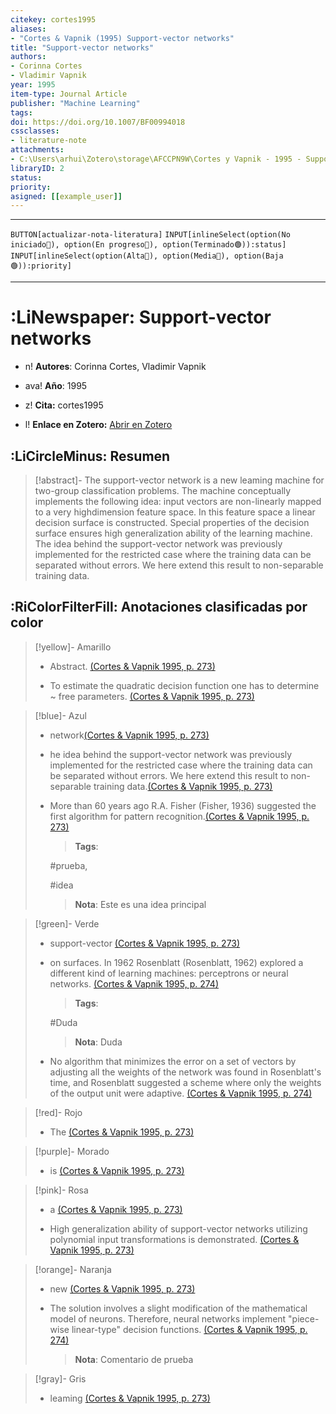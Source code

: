 ```yaml
---
citekey: cortes1995
aliases:
- "Cortes & Vapnik (1995) Support-vector networks"
title: "Support-vector networks" 
authors:
- Corinna Cortes 
- Vladimir Vapnik  
year: 1995
item-type: Journal Article
publisher: "Machine Learning"
tags:
doi: https://doi.org/10.1007/BF00994018
cssclasses: 
- literature-note
attachments:
- C:\Users\arhui\Zotero\storage\AFCCPN9W\Cortes y Vapnik - 1995 - Support-vector networks.pdf
libraryID: 2
status: 
priority:
asigned: [[example_user]]
---
```


------

`BUTTON[actualizar-nota-literatura]` `INPUT[inlineSelect(option(No iniciado🔴), option(En progreso🔵), option(Terminado🟢)):status]` `INPUT[inlineSelect(option(Alta🔴), option(Media🔵), option(Baja🟢)):priority]`
  
---
# :LiNewspaper: Support-vector networks

- n! **Autores**:  Corinna Cortes, Vladimir Vapnik
- ava! **Año**: 1995
- z! **Cita:** cortes1995

- l! **Enlace en Zotero:** [Abrir en Zotero](zotero://select/groups/5714043/items/3RCTJ9LZ)


## :LiCircleMinus: Resumen

>[!abstract]- 
>The support-vector network is a new leaming machine for two-group classification problems. The machine conceptually implements the following idea: input vectors are non-linearly mapped to a very highdimension feature space. In this feature space a linear decision surface is constructed. Special properties of the decision surface ensures high generalization ability of the learning machine. The idea behind the support-vector network was previously implemented for the restricted case where the training data can be separated without errors. We here extend this result to non-separable training data.
>

## :RiColorFilterFill: Anotaciones clasificadas por color

> [!yellow]- Amarillo
> 
> 
> - Abstract.  [(Cortes & Vapnik 1995, p. 273)](zotero://open-pdf/groups/5714043/items/AFCCPN9W?page=273&annotation=QC5TE5C8)
>   
>   
>
>   
>
> 
> 
> 
> 
> 
> 
> 
> 
> 
> 
> 
> 
> 
> 
> 
> 
> 
> 
> 
> 
> 
> 
> 
> - To estimate the quadratic decision function one has to determine ~ free parameters.  [(Cortes & Vapnik 1995, p. 273)](zotero://open-pdf/groups/5714043/items/AFCCPN9W?page=273&annotation=6MWVB6BG)
>   
>   
>
>   
>
> 
> 
> 
> 
> 
> 
> 
> 

> [!blue]- Azul
> 
> 
> 
> 
> 
> 
> 
> 
> - network[(Cortes & Vapnik 1995, p. 273)](zotero://open-pdf/groups/5714043/items/AFCCPN9W?page=273&annotation=Y7RRKSLL)
>   
>   
>   
>
>   
>
> 
> 
> 
> 
> 
> 
> 
> 
> 
> 
> 
> - he idea behind the support-vector network was previously implemented for the restricted case where the training data can be separated without errors. We here extend this result to non-separable training data.[(Cortes & Vapnik 1995, p. 273)](zotero://open-pdf/groups/5714043/items/AFCCPN9W?page=273&annotation=PNKCIPNU)
>   
>   
>   
>
>   
>
> 
> 
> 
> 
> 
> - More than 60 years ago R.A. Fisher (Fisher, 1936) suggested the first algorithm for pattern recognition.[(Cortes & Vapnik 1995, p. 273)](zotero://open-pdf/groups/5714043/items/AFCCPN9W?page=273&annotation=BEM3XI3D)
>   
>   
>   
>   > **Tags**:
>   
>   #prueba, 
>   
>   #idea
>   
>   
>
>   
>   > **Nota**: Este es una idea principal
>   
>
> 
> 
> 
> 
> 
> 
> 
> 
> 
> 

> [!green]- Verde
> 
> 
> 
> 
> 
> 
> - support-vector [(Cortes & Vapnik 1995, p. 273)](zotero://open-pdf/groups/5714043/items/AFCCPN9W?page=273&annotation=7SS5YVHV)
>   
>   
>   
>
>   
>
> 
> 
> 
> 
> 
> 
> 
> 
> 
> 
> 
> 
> 
> 
> 
> 
> 
> 
> 
> 
> 
> - on surfaces. In 1962 Rosenblatt (Rosenblatt, 1962) explored a different kind of learning machines: perceptrons or neural networks. [(Cortes & Vapnik 1995, p. 274)](zotero://open-pdf/groups/5714043/items/AFCCPN9W?page=274&annotation=HN24ZFFQ)
>   
>   
>   
>   > **Tags**:
>   
>   #Duda
>   
>   
>
>   
>   > **Nota**: Duda
>   
>
> 
> 
> 
> - No algorithm that minimizes the error on a set of vectors by adjusting all the weights of the network was found in Rosenblatt's time, and Rosenblatt suggested a scheme where only the weights of the output unit were adaptive. [(Cortes & Vapnik 1995, p. 274)](zotero://open-pdf/groups/5714043/items/AFCCPN9W?page=274&annotation=5X98KGWL)
>   
>   
>   
>
>   
>
> 
> 
> 
> 

> [!red]- Rojo
> 
> 
> 
> 
> - The  [(Cortes & Vapnik 1995, p. 273)](zotero://open-pdf/groups/5714043/items/AFCCPN9W?page=273&annotation=DBCPF6U9)
>   
>   
>   
>
>   
>
> 
> 
> 
> 
> 
> 
> 
> 
> 
> 
> 
> 
> 
> 
> 
> 
> 
> 
> 
> 
> 
> 
> 
> 
> 
> 
> 
> 

> [!purple]- Morado
> 
> 
> 
> 
> 
> 
> 
> 
> 
> 
> - is  [(Cortes & Vapnik 1995, p. 273)](zotero://open-pdf/groups/5714043/items/AFCCPN9W?page=273&annotation=YYP6VGM8)
>   
>   
>   
>
>   
>
> 
> 
> 
> 
> 
> 
> 
> 
> 
> 
> 
> 
> 
> 
> 
> 
> 
> 
> 
> 
> 
> 

> [!pink]- Rosa
> 
> 
> 
> 
> 
> 
> 
> 
> 
> 
> 
> 
> - a  [(Cortes & Vapnik 1995, p. 273)](zotero://open-pdf/groups/5714043/items/AFCCPN9W?page=273&annotation=RQPKARAY)
>   
>   
>   
>
>   
>
> 
> 
> 
> 
> 
> 
> 
> 
> 
> - High generalization ability of support-vector networks utilizing polynomial input transformations is demonstrated.  [(Cortes & Vapnik 1995, p. 273)](zotero://open-pdf/groups/5714043/items/AFCCPN9W?page=273&annotation=3DIRIII5)
>   
>   
>   
>
>   
>
> 
> 
> 
> 
> 
> 
> 
> 
> 
> 
> 
> 

> [!orange]- Naranja
> 
> 
> 
> 
> 
> 
> 
> 
> 
> 
> 
> 
> 
> 
> - new  [(Cortes & Vapnik 1995, p. 273)](zotero://open-pdf/groups/5714043/items/AFCCPN9W?page=273&annotation=Y6582D9D)
>   
>   
>   
>
>   
>
> 
> 
> 
> 
> 
> 
> 
> 
> 
> 
> 
> 
> 
> 
> 
> 
> 
> - The solution involves a slight modification of the mathematical model of neurons. Therefore, neural networks implement "piece-wise linear-type" decision functions.  [(Cortes & Vapnik 1995, p. 274)](zotero://open-pdf/groups/5714043/items/AFCCPN9W?page=274&annotation=E56YWC96)
>   
>   
>   
>
>   
>   > **Nota**: Comentario de prueba
>   
>
> 
> 

> [!gray]- Gris
> 
> 
> 
> 
> 
> 
> 
> 
> 
> 
> 
> 
> 
> 
> 
> 
> - leaming  [(Cortes & Vapnik 1995, p. 273)](zotero://open-pdf/groups/5714043/items/AFCCPN9W?page=273&annotation=LNR2PN92)
>   
>   
>   
>
>   
>
> 
> 
> 
> 
> 
> 
> 
> 
> 
> 
> 
> 
> 
> 
> 
> 